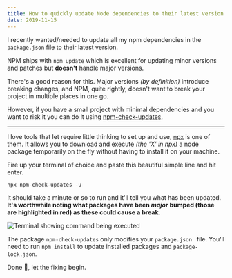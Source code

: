 ```yaml
---
title: How to quickly update Node dependencies to their latest version
date: 2019-11-15
---
```


I recently wanted/needed to update all my npm dependencies in the `package.json` file to their latest version. 

NPM ships with `npm update` which is excellent for updating minor versions and patches but **doesn't** handle major versions. 

There's a good reason for this. Major versions *(by definition)* introduce breaking changes, and NPM, quite rightly, doesn't want to break your project in multiple places in one go. 

However, if you have a small project with minimal dependencies and you want to risk it you can do it using [npm-check-updates](https://www.npmjs.com/package/npm-check-updates).

---

I love tools that let require little thinking to set up and use, [npx](https://www.npmjs.com/package/npx) is one of them. It allows you to download and execute *(the 'X' in npx)* a node package temporarily on the fly without having to install it on your machine.

Fire up your terminal of choice and paste this beautiful simple line and hit enter. 

```shell
npx npm-check-updates -u
```

It should take a minute or so to run and it'll tell you what has been updated. **It's worthwhile noting what packages have been *major* bumped (those are highlighted in red) as these could cause a break**.

![Terminal showing command being executed](/static/npm-check-updates.png)

The package `npm-check-updates` only modifies your `package.json ` file. You'll need to run `npm install` to update installed packages and `package-lock.json`.

Done 🥳, let the fixing begin. 
